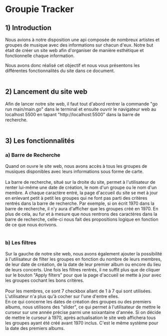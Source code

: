 # Groupie Tracker

## 1) Introduction
Nous avions à notre disposition une api composée de nombreux artistes et groupes de musique avec des informations sur chacun d'eux. Notre but était de créer un site web afin d'organiser de manière esthétique et fonctionnelle chaque information. 

Nous avons donc réalisé cet objectif et nous vous présentons les différentes 
fonctionnalités du site dans ce document.
<br>
<br>
## 2) Lancement du site web
Afin de lancer notre site web, il faut tout d'abord rentrer la commande "go run main/main.go" dans le terminal et ensuite ouvrir le navigateur web au localhost 5500 en tapant "http://localhost:5500" dans la barre de recherche.
<br>
<br>

## 3) Les fonctionnalités
### a) Barre de Recherche
Quand on ouvre le site web, nous avons accès à tous les groupes de musiques disponibles avec leurs informations sous forme de carte.
<br>
<br>
La barre de recherche, situé sur la droite du site, permet à l'utilisateur de renter lui-même une date de création, le nom d'un groupe ou le nom d'un membre. A chaque caractère entré, la page d'accueil du site se met à jour en enlevant petit à petit les groupes qui ne font pas parti des critères rentrés dans la barre de recherche. Par exemple, si on écrit 1970 dans la barre de recherche, il n'y aura d'afficher que les groupes créé en 1970.
En plus de cela, au fur et à mesure que nous rentrons des caractères dans la barre de recherche, celle-ci nous fait des propositions logique en fonction de ce que nous écrivons.
<br>
<br>

### b) Les filtres
Sur la gauche de notre site web, nous avons également ajouter la possibilité à l'utilisateur de filter les groupes en fonction du nombre de leurs membres, de leur date de création, de la date de leur premier album ou encore du lieu de leurs concerts. Une fois les filtres rentrés, il ne suffit plus que de cliquer sur le bouton "Apply filters" pour que la page d'accueil se mette à jour avec les groupes cochant les bons critères.
<br>
<br>
Pour les membres, ce sont 7 checkbox allant de 1 à 7 qui sont utilisées. L'utilisateur n'a plus qu'à cocher sur l'une d'entre elles.
<br>
En ce qui concerne les dates de création des groupes ou des premiers albums, nous utilisons des "slider", ce qui permet à l'utilisateur de mettre le curseur sur une année précise parmi une soixantaine d'année. Si on décide de mettre le curseur à 1970, après actualisation le site web affichera tous les groupes ayant été créé avant 1970 inclus. C'est le même système pour la date des premiers albums.
<br>
<br>

###

